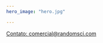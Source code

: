 ```yaml
---
hero_image: "hero.jpg"

---
```

<a href="mailto:comercial@randomsci.com">Contato: comercial@randomsci.com</a>